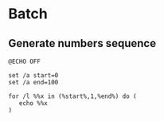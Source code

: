 # Batch

## Generate numbers sequence

```batch
@ECHO OFF

set /a start=0
set /a end=100

for /l %%x in (%start%,1,%end%) do (
   echo %%x
)
```
